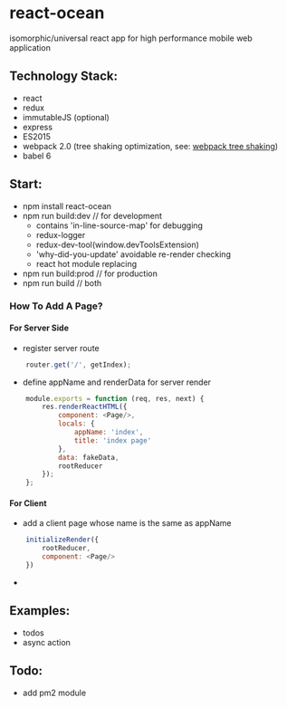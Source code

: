 # react-ocean
isomorphic/universal react app for high performance mobile web application


## Technology Stack:
- react
- redux
- immutableJS (optional)
- express
- ES2015
- webpack 2.0 (tree shaking optimization, see: [webpack tree shaking](http://www.2ality.com/2015/12/webpack-tree-shaking.html))
- babel 6

## Start:
- npm install react-ocean
- npm run build:dev   // for development
    - contains 'in-line-source-map' for debugging
    - redux-logger
    - redux-dev-tool(window.devToolsExtension)
    - 'why-did-you-update' avoidable re-render checking
    - react hot module replacing
- npm run build:prod  // for production
- npm run build       // both

### How To Add A Page?
#### For Server Side
* register server route
``` javascript
    router.get('/', getIndex);
```
* define appName and renderData for server render
``` javascript
    module.exports = function (req, res, next) {
        res.renderReactHTML({
            component: <Page/>,
            locals: {
                appName: 'index',
                title: 'index page'
            },
            data: fakeData,
            rootReducer
        });
    };
```

#### For Client
* add a client page whose name is the same as appName
``` javascript
    initializeRender({
        rootReducer,
        component: <Page/>
    })
```
*

## Examples:
* todos
* async action

## Todo:
* add pm2 module
